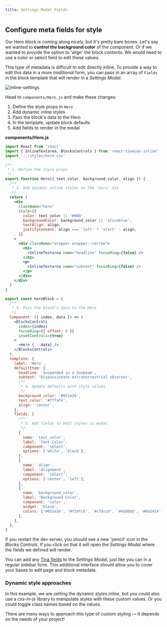 ```yaml
---
title: Settings Modal Fields
---
```


## Configure meta fields for style

Our Hero block is coming along nicely, but it's pretty bare bones. Let's say we wanted to **control the background color** of the component. Or if we wanted to provide the option to 'align' the block contents. We would need to use a color or select field to edit these values.

This type of metadata is difficult to edit directly inline. To provide a way to edit this data in a more _traditional_ form, you can pass in an array of `Fields` in the block template that will render in a _Settings Modal_.

![inline-settings](/img/inline-editing-guide/settings-modal.png)

Head to `components/Hero.js` and make these changes:

1. Define the style props in `Hero`
2. Add dynamic inline styles
3. Pass the block's data to the Hero
4. In the template, update block defaults
5. Add fields to render in the modal

**components/Hero.js**

```jsx
import React from 'react'
import { InlineTextarea, BlocksControls } from 'react-tinacms-inline'
import '../styles/hero.css'

/**
 * 1. Define the style props
 */
export function Hero({ text_color, background_color, align }) {
  /**
   * 2. Add dynamic inline styles on the 'hero' div
   */
  return (
    <div
      className="hero"
      style={{
        color: text_color || '#000',
        backgroundColor: background_color || 'aliceblue',
        textAlign: align,
        justifyContent: align === 'left' ? 'start' : align,
      }}
    >
      <div className="wrapper wrapper--narrow">
        <h1>
          <InlineTextarea name="headline" focusRing={false} />
        </h1>
        <p>
          <InlineTextarea name="subtext" focusRing={false} />
        </p>
      </div>
    </div>
  )
}

export const heroBlock = {
  /**
   * 3. Pass the block's data to the Hero
   */
  Component: ({ index, data }) => (
    <BlocksControls
      index={index}
      focusRing={{ offset: 0 }}
      insetControls={true}
    >
      <Hero {...data} />
    </BlocksControls>
  ),
  template: {
    label: 'Hero',
    defaultItem: {
      headline: 'Suspended in a Sunbeam',
      subtext: 'Dispassionate extraterrestrial observer',
      /**
       * 4. Update defaults with style values
       */
      background_color: '#051e26',
      text_color: '#fffaf4',
      align: 'center',
    },
    fields: [
      /**
       * 5. Add fields to edit styles in modal
       */
      {
        name: 'text_color',
        label: 'Text Color',
        component: 'select',
        options: ['white', 'black'],
      },
      {
        name: 'align',
        label: 'Alignment',
        component: 'select',
        options: ['center', 'left'],
      },
      {
        name: 'background_color',
        label: 'Background Color',
        component: 'color',
        widget: 'block',
        colors: ['#051e26', '#f2dfc6', '#cfdcc8', '#ebbbbb', '#8a1414'],
      },
    ],
  },
}
```

If you restart the dev server, you should see a new 'pencil' icon in the _Blocks Controls_. If you click on that it will open the _Settings Modal_ where the fields we defined will render.

You can add any [Tina fields](https://tinacms.org/docs/fields) to the _Settings Modal_, just like you can in a regular sidebar form. This additional interface should allow you to cover your bases to edit page and block metadata.

### Dynamic style approaches

In this example, we are setting the dynamic _styles inline_, but you could also use a _css-in-js_ library to manipulate styles with these custom values. Or you could toggle class names based on the values.

There are many ways to approach this type of custom styling — it depends on the needs of your project!
